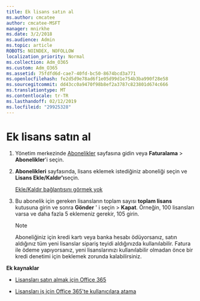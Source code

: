 ```yaml
---
title: Ek lisans satın al
ms.author: cmcatee
author: cmcatee-MSFT
manager: mnirkhe
ms.date: 3/2/2018
ms.audience: Admin
ms.topic: article
ROBOTS: NOINDEX, NOFOLLOW
localization_priority: Normal
ms.collection: Adm_O365
ms.custom: Adm_O365
ms.assetid: 75fdfd6d-cae7-40fd-bc50-8674bcd3a771
ms.openlocfilehash: fe2d5d9e78ad6f1e05d99d1e754b3ba990f28e58
ms.sourcegitcommit: dd43cc0a9470f98b8ef2a3787c823801d674c666
ms.translationtype: MT
ms.contentlocale: tr-TR
ms.lasthandoff: 02/12/2019
ms.locfileid: "29925328"
---
```

# <a name="buy-additional-licenses"></a>Ek lisans satın al

1. Yönetim merkezinde [Abonelikler](https://go.microsoft.com/fwlink/p/?linkid=842054) sayfasına gidin veya **Faturalama** \> **Abonelikler**'i seçin.
    
2. **Abonelikleri** sayfasında, lisans eklemek istediğiniz aboneliği seçin ve **Lisans Ekle/Kaldır'ı**seçin.
    
    [Ekle/Kaldır bağlantısını görmek yok](https://support.office.com/article/36081d8d-b3fa-4948-8c34-e217bba825e1#bkmk_no_link)
    
3. Bu abonelik için gereken lisansların toplam sayısı **toplam lisans** kutusuna girin ve sonra **Gönder** ' i seçin \> **Kapat**. Örneğin, 100 lisansları varsa ve daha fazla 5 eklemeniz gerekir, 105 girin.
    
    > [!NOTE]
    > Aboneliğiniz için kredi kartı veya banka hesabı ödüyorsanız, satın aldığınız tüm yeni lisanslar sipariş teyidi aldığınızda kullanılabilir. Fatura ile ödeme yapıyorsanız, yeni lisanslarınızı kullanılabilir olmadan önce bir kredi denetimi için beklemek zorunda kalabilirsiniz. 
  
 **Ek kaynaklar**
  
- [Lisansları satın almak için Office 365](https://support.office.com/article/36081d8d-b3fa-4948-8c34-e217bba825e1)
    
- [Lisansları iş için Office 365'te kullanıcılara atama](https://support.office.com/article/997596b5-4173-4627-b915-36abac6786dc)
    


